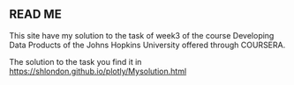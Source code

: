 ## READ ME

This site have my solution to the task of week3 of the course Developing Data Products of the Johns Hopkins University offered through COURSERA.

The solution to the task you find it in <https://shlondon.github.io/plotly/Mysolution.html>